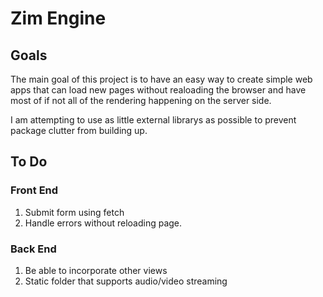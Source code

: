 # Zim Engine

## Goals
The main goal of this project is to have an easy way to create simple web apps that can load new pages without realoading the browser
and have most of if not all of the rendering happening on the server side. 

I am attempting to use as little external librarys as possible to prevent package clutter from building up.

## To Do

### Front End
1) Submit form using fetch
2) Handle errors without reloading page.

### Back End
1) Be able to incorporate other views
2) Static folder that supports audio/video streaming